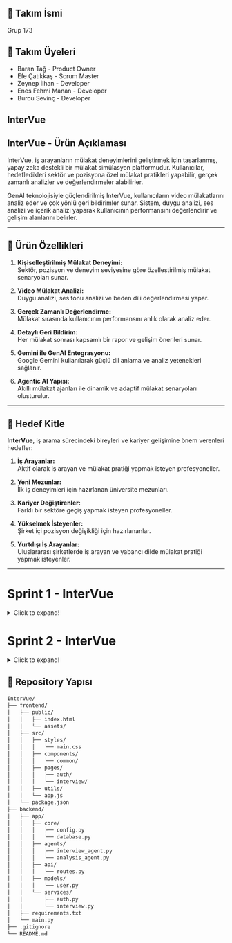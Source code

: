 ## 👥 Takım İsmi

Grup 173

## 👥 Takım Üyeleri

* Baran Tağ - Product Owner
* Efe Çatıkkaş - Scrum Master
* Zeynep İlhan - Developer
* Enes Fehmi Manan - Developer
* Burcu Sevinç - Developer
  
## InterVue

## InterVue - Ürün Açıklaması

InterVue, iş arayanların mülakat deneyimlerini geliştirmek için tasarlanmış, yapay zeka destekli bir mülakat simülasyon platformudur. Kullanıcılar, hedefledikleri sektör ve pozisyona özel mülakat pratikleri yapabilir, gerçek zamanlı analizler ve değerlendirmeler alabilirler.

GenAI teknolojisiyle güçlendirilmiş InterVue, kullanıcıların video mülakatlarını analiz eder ve çok yönlü geri bildirimler sunar. Sistem, duygu analizi, ses analizi ve içerik analizi yaparak kullanıcının performansını değerlendirir ve gelişim alanlarını belirler.

---

## 🚀 Ürün Özellikleri

1. **Kişiselleştirilmiş Mülakat Deneyimi:**  
   Sektör, pozisyon ve deneyim seviyesine göre özelleştirilmiş mülakat senaryoları sunar.

2. **Video Mülakat Analizi:**  
   Duygu analizi, ses tonu analizi ve beden dili değerlendirmesi yapar.

3. **Gerçek Zamanlı Değerlendirme:**  
   Mülakat sırasında kullanıcının performansını anlık olarak analiz eder.

4. **Detaylı Geri Bildirim:**  
   Her mülakat sonrası kapsamlı bir rapor ve gelişim önerileri sunar.

5. **Gemini ile GenAI Entegrasyonu:**  
   Google Gemini kullanılarak güçlü dil anlama ve analiz yetenekleri sağlanır.

6. **Agentic AI Yapısı:**  
   Akıllı mülakat ajanları ile dinamik ve adaptif mülakat senaryoları oluşturulur.

---

## 🎯 Hedef Kitle

**InterVue**, iş arama sürecindeki bireyleri ve kariyer gelişimine önem verenleri hedefler:

1. **İş Arayanlar:**  
   Aktif olarak iş arayan ve mülakat pratiği yapmak isteyen profesyoneller.

2. **Yeni Mezunlar:**  
   İlk iş deneyimleri için hazırlanan üniversite mezunları.

3. **Kariyer Değiştirenler:**  
   Farklı bir sektöre geçiş yapmak isteyen profesyoneller.

4. **Yükselmek İsteyenler:**  
   Şirket içi pozisyon değişikliği için hazırlananlar.

5. **Yurtdışı İş Arayanlar:**  
   Uluslararası şirketlerde iş arayan ve yabancı dilde mülakat pratiği yapmak isteyenler.

---

# Sprint 1 - InterVue
<details>
<summary>Click to expand!</summary>

### 🧾 Sprint 1 Amacı
Sprint 1'in amacı; proje vizyonunun belirlenmesi, MVP kapsamının netleştirilmesi, GitHub altyapısının oluşturulması ve temel modüllerin tanımlanmasıdır.

---

### Puan Tamamlama Mantığı

Proje boyunca tamamlanması gereken backlog puanı 1200'dır. İlk Sprint için bitirilmesi istenilen puan sayısı 300 olarak belirlenmiştir ve hedefe ulaşılmıştır. 


#### 📋 Tamamlanan Backlog Öğeleri (Sprint 1)

| **Backlog No** | **Açıklama**                                   | **Story Point** | **Durum** |
|----------------|-----------------------------------------------|-----------------|-----------|
| #1             | Proje isminin belirlenmesi ve marka kimliğinin oluşturulması | 300              | ✅ Done    |
| #2             | Projenin modüler yapısının belirlenmesi (frontend/backend)   | 300              | ✅ Done    |
| #3             | GitHub reposunun oluşturulması, erişim ayarlarının yapılması | 600              | ✅ Done    |

___

### Daily Scrum 

WhatsApp üzerinden görüşmeler sağlanmıştır.

Toplantı screenshot

![scrum_1](assets/daily_scrum_1.jpg)

---
### Sprint 1 Board
![Sprint 1 Board](assets/trello_1.jpg)

___

### Ürün Durumu
![landing_1](assets/landing_1.jpg)
![landing_2](assets/landing_2.jpg)
![landing_3](assets/landing_3.jpg)

---

**✅ Tamamlanan Görevler**

- Proje ismi **InterVue** olarak belirlendi  
- Frontend ve backend mimarisi planlandı  
- Gemini API kullanımı için ön araştırma yapıldı  
- GitHub reposu oluşturuldu, klasör yapısı planlandı  
- README.md içerik taslağı oluşturuldu  
- Kullanıcı akışı için wireframe taslağı çizildi  
- Agentic yapı için temel modüller belirlendi  

---

## 🔍 Sprint Review
**Katılımcılar:**  
- Efe Çatıkkaş (Scrum Master)  
- Baran Tağ (Product Owner)  
- Zeynep İlhan (Developer)  
- Enes Fehmi Manan (Developer)  
- Burcu Sevinç (Developer)  

**Özet:**  
Sprint 1 boyunca ürünün adı, amacı ve teknik temeli belirlendi. MVP kapsamında mülakat simülasyonu ve video analizi özelliklerine odaklanılacağı netleştirildi. Frontend ve backend mimarisi için temel yapı oluşturuldu. Bir sonraki sprintte AI modül entegrasyonu ve temel UI bileşenleri geliştirilecek.

---

## 🔁 Sprint Retrospective

**Gözlemler:**  
- Sprint hedefleri başarıyla tamamlandı  
- Proje kapsamı erken netleştirildiği için teknik görev dağılımı kolaylaştı  
- WhatsApp üzerinden iletişim düzenliydi fakat huddle saatleri eksikti  

**İyileştirme Kararları:**  
- Haftalık sabit check-in saatleri eklenecek  
- AI modeli ve agentic yapı için ayrı bir çalışma grubu oluşturulacak  
- Story point tahminleri için ortak değerlendirme toplantısı yapılacak  

---

## 🔖Sprint Notları 

- Proje ismi: **InterVue**  
- Slogan: *"Your AI-Powered Interview Coach"*  
- Tech Stack: HTML-CSS-JS (Frontend), Python-FastAPI/Flask (Backend), Supabase/Firebase (Database), Gemini (LLM)
- Geliştirici notu: Agentic yapı ile dinamik mülakat senaryoları oluşturulacak
- Frontend ve backend repository yapısı belirlendi

---
</details>

# Sprint 2 - InterVue

<details>
<summary>Click to expand!</summary>

### Sprint Hedefi
Çekirdek yapay zeka fonksiyonunu (agentic replication) kanıtlamak, bunu temel bir arayüzle entegre etmek ve video kayıt özelliğini ekleyerek ilk çalışabilir prototipi (PoC - Proof of Concept) oluşturmak.

___

### Sprint Notes (Teknik Gelişmeler ve Kararlar):

**AI Entegrasyonu ve Agentic Yapı:**
- Gemini API entegrasyonu için temel servis modülü oluşturuldu
- Mülakat senaryoları için prompt yapısı tasarlandı
- Agentic yapının temel bileşenleri belirlendi:
  - `interview_agent.py`: Mülakat akışını yöneten ajan
  - `analysis_agent.py`: Cevap analizini yapan ajan

**Repository Yapılandırması:**
- Frontend ve backend için modüler klasör yapısı oluşturuldu
- Temel bağımlılıklar belirlendi:
  - Backend: Python, FastAPI/Flask, Gemini API
  - Frontend: HTML, CSS, JavaScript
- Geliştirme ortamı için Docker yapılandırması hazırlandı

**POC Kapsamı:**
- Basit bir mülakat simülasyonu:
  1. Kullanıcı sektör/pozisyon seçimi
  2. AI tarafından soru üretimi
  3. Temel analiz ve geri bildirim
- Minimal UI ile temel akışın gösterimi

### Ürün Durumu
![landing_4](assets/landing_4.jpg)
![landing_5](assets/landing_5.jpg)
![landing_6](assets/landing_6.jpg)

**Sonraki Adımlar:**
- Video/ses analizi entegrasyonu
- Kullanıcı arayüzünün geliştirilmesi
- Veritabanı entegrasyonu

### Sprint 2 InterVue Akış Diyagramı

![diagram](assets/diagram.png)

</details>

## 📁 Repository Yapısı

```
InterVue/
├── frontend/
│   ├── public/
│   │   ├── index.html
│   │   └── assets/
│   ├── src/
│   │   ├── styles/
│   │   │   └── main.css
│   │   ├── components/
│   │   │   └── common/
│   │   ├── pages/
│   │   │   ├── auth/
│   │   │   └── interview/
│   │   ├── utils/
│   │   └── app.js
│   └── package.json
├── backend/
│   ├── app/
│   │   ├── core/
│   │   │   ├── config.py
│   │   │   └── database.py
│   │   ├── agents/
│   │   │   ├── interview_agent.py
│   │   │   └── analysis_agent.py
│   │   ├── api/
│   │   │   └── routes.py
│   │   ├── models/
│   │   │   └── user.py
│   │   └── services/
│   │       ├── auth.py
│   │       └── interview.py
│   ├── requirements.txt
│   └── main.py
├── .gitignore
└── README.md
```